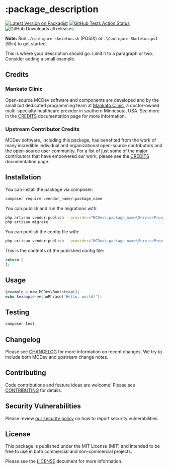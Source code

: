 # :package_description

[![Latest Version on Packagist](https://img.shields.io/packagist/v/:vendor_name/:package_name.svg?style=flat-square)](https://packagist.org/packages/:vendor_name/:package_name)
[![GitHub Tests Action Status](https://img.shields.io/github/workflow/status/:vendor_name/:package_name/run-tests?label=tests)](https://github.com/:vendor_name/:package_name/actions?query=workflow%3ATests+branch%3Amaster)
![GitHub Downloads all releases](https://img.shields.io/github/downloads/:vendor_name/:package_name/total)

**Note:** Run `./configure-skeleton.sh` (POSIX) or `.\Configure-Skeleton.ps1` (Win) to get started

This is where your description should go. Limit it to a paragraph or two. Consider adding a small example.

## Credits

### Mankato Clinic
Open-source MCDev software and components are developed and by the small but dedicated programming team at [Mankato Clinic](http://www.mankatoclinic.com/), a doctor-owned multi-specialty healthcare provider in southern Minnesota, USA. See more in the [CREDITS](CREDITS.md) documentation page for more information.

### Upstream Contributor Credits

MCDev software, including this package, has benefited from the work of many incredible individual and organizational open-source contributors and the open-source user community. For a list of just some of the major contributors that have empowered our work, please see the [CREDITS](CREDITS.md) documentation page.

## Installation

You can install the package via composer:

```bash
composer require :vendor_name/:package_name
```

You can publish and run the migrations with:

```bash
php artisan vendor:publish --provider="MCDev\:package_name\ServiceProvider" --tag="migrations"
php artisan migrate
```

You can publish the config file with:
```bash
php artisan vendor:publish --provider="MCDev\:package_name\ServiceProvider" --tag="config"
```

This is the contents of the published config file:

```php
return [
];
```

## Usage

```php
$example = new MCDev\Bootstrap();
echo $example->echoPhrase('Hello, world!');
```

## Testing

```bash
composer test
```

## Changelog

Please see [CHANGELOG](CHANGELOG.md) for more information on recent changes. We try to include both MCDev and upstream change notes.

## Contributing

Code contributions and feature ideas are welcome! Please see [CONTRIBUTING](.github/CONTRIBUTING.md) for details.

## Security Vulnerabilities

Please review [our security policy](../../security/policy) on how to report security vulnerabilities.

## License

This package is published under the MIT License (MIT) and intended to be free to use in both commercial and non-commercial projects. 

Please see the [LICENSE](LICENSE.md) document for more information.
